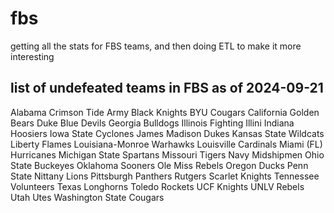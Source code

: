 # fbs
getting all the stats for FBS teams, and then doing ETL to make it more interesting

## list of undefeated teams in FBS as of 2024-09-21
Alabama Crimson Tide
Army Black Knights
BYU Cougars
California Golden Bears
Duke Blue Devils
Georgia Bulldogs
Illinois Fighting Illini
Indiana Hoosiers
Iowa State Cyclones
James Madison Dukes
Kansas State Wildcats
Liberty Flames
Louisiana-Monroe Warhawks
Louisville Cardinals
Miami (FL) Hurricanes
Michigan State Spartans
Missouri Tigers
Navy Midshipmen
Ohio State Buckeyes
Oklahoma Sooners
Ole Miss Rebels
Oregon Ducks
Penn State Nittany Lions
Pittsburgh Panthers
Rutgers Scarlet Knights
Tennessee Volunteers
Texas Longhorns
Toledo Rockets
UCF Knights
UNLV Rebels
Utah Utes
Washington State Cougars
